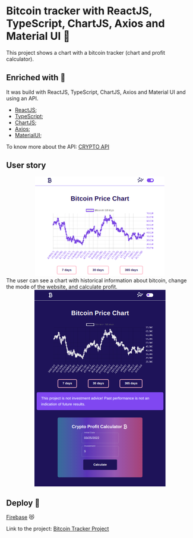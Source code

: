 # Bitcoin tracker with ReactJS, TypeScript, ChartJS, Axios and Material UI 🤑
This project shows a chart with a bitcoin tracker (chart and profit calculator).
## Enriched with 💎
It was build with ReactJS, TypeScript, ChartJS, Axios and Material UI and using an API. 
 * [ReactJS](https://reactjs.org/);
 * [TypeScript](https://www.typescriptlang.org/);
 * [ChartJS](https://www.chartjs.org/);
 * [Axios](https://axios-http.com/docs/intro);
 * [MaterialUI](https://mui.com/pt/);

To know more about the API: [CRYPTO API](https://sh4z6lm4u1.execute-api.us-east-1.amazonaws.com/dev)
## User story
<div align='center'>
<img src='./LightMode.png' alt='light mode' />
</div>
The user can see a chart with historical information about bitcoin, change the mode of the website, and calculate profit.<div align='center'>
<img src='./DarkMode.png' alt='dark mode' />
</div>

## Deploy 🚀
[Firebase](https://firebase.google.com/) 😻

Link to the project: [Bitcoin Tracker Project](https://bitcoin-chart-project.web.app/)

